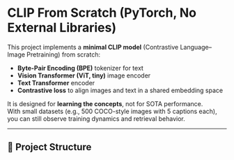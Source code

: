 # CLIP From Scratch (PyTorch, No External Libraries)

This project implements a **minimal CLIP model** (Contrastive Language–Image Pretraining) from scratch:
- **Byte-Pair Encoding (BPE)** tokenizer for text
- **Vision Transformer (ViT, tiny)** image encoder
- **Text Transformer** encoder
- **Contrastive loss** to align images and text in a shared embedding space

It is designed for **learning the concepts**, not for SOTA performance.  
With small datasets (e.g., 500 COCO-style images with 5 captions each), you can still observe training dynamics and retrieval behavior.

---

## 📂 Project Structure
